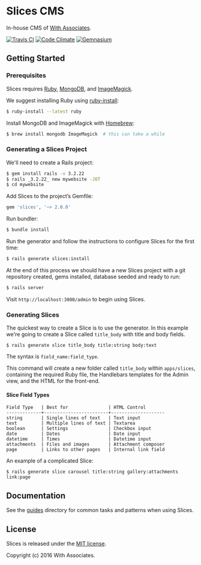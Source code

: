 # Slices CMS

In-house CMS of [With Associates](http://withassociates.com/).

[![Travis CI](https://api.travis-ci.org/withassociates/slices.png)](https://travis-ci.org/withassociates/slices)
[![Code Climate](https://codeclimate.com/github/withassociates/slices.png)](https://codeclimate.com/github/withassociates/slices)
[![Gemnasium](https://gemnasium.com/withassociates/slices.png)](https://gemnasium.com/withassociates/slices)

## Getting Started

### Prerequisites

Slices requires [Ruby](https://ruby-lang.org), [MongoDB](http://mongodb.org),
and [ImageMagick](http://imagemagick.org).

We suggest installing Ruby using [ruby-install](https://github.com/postmodern/ruby-install):

```sh
$ ruby-install --latest ruby
```

Install MongoDB and ImageMagick with [Homebrew](http://brew.sh):

```sh
$ brew install mongodb ImageMagick  # this can take a while
```

### Generating a Slices Project

We'll need to create a Rails project:

```sh
$ gem install rails -v 3.2.22
$ rails _3.2.22_ new mywebsite -JOT
$ cd mywebsite
```

Add Slices to the project’s Gemfile:

```ruby
gem 'slices', '~> 2.0.0'
```

Run bundler:

```sh
$ bundle install
```

Run the generator and follow the instructions to configure Slices for the first time:

```sh
$ rails generate slices:install
```

At the end of this process we should have a new Slices project with a git
repository created, gems installed, database seeded and ready to run:

```sh
$ rails server
```

Visit `http://localhost:3000/admin` to begin using Slices.

### Generating Slices

The quickest way to create a Slice is to use the generator. In this example
we're going to create a Slice called `title_body` with title and body fields.

```shell
$ rails generate slice title_body title:string body:text
```

The syntax is `field_name:field_type`.

This command will create a new folder called `title_body` within `apps/slices`,
containing the required Ruby file, the Handlebars templates for the Admin view,
and the HTML for the front-end.

#### Slice Field Types

```
Field Type   | Best for               | HTML Control
-------------+------------------------+--------------------
string       | Single lines of text   | Text input
text         | Multiple lines of text | Textarea
boolean      | Settings               | Checkbox input
date         | Dates                  | Date input
datetime     | Times                  | Datetime input
attachments  | Files and images       | Attachment composer
page         | Links to other pages   | Internal link field
```

An example of a complicated Slice:

```shell
$ rails generate slice carousel title:string gallery:attachments link:page
```

## Documentation
See the [guides](https://github.com/withassociates/slices/tree/master/guides) directory for common tasks and patterns when using Slices.

## License

Slices is released under the [MIT license](http://www.opensource.org/licenses/MIT).

Copyright (c) 2016 With Associates.
